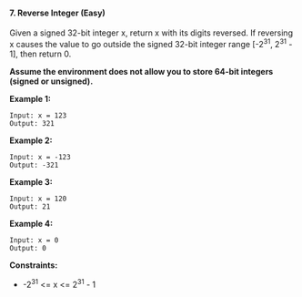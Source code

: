 #### 7. Reverse Integer (Easy)

Given a signed 32-bit integer x, return x with its digits reversed. If reversing x causes the value to go outside the signed 32-bit integer range [-2<sup>31</sup>, 2<sup>31</sup> - 1], then return 0.

**Assume the environment does not allow you to store 64-bit integers (signed or unsigned).**
 

**Example 1:**
```
Input: x = 123
Output: 321
```
**Example 2:**
```
Input: x = -123
Output: -321
```
**Example 3:**
```
Input: x = 120
Output: 21
```
**Example 4:**
```
Input: x = 0
Output: 0
```

**Constraints:**

- -2<sup>31</sup> <= x <= 2<sup>31</sup> - 1
